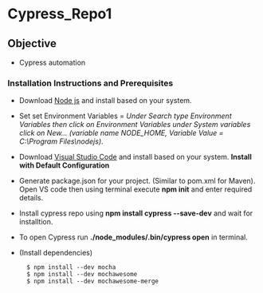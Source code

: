 # Cypress_Repo1

## Objective
- Cypress automation 

### Installation Instructions and Prerequisites
- Download [Node js](https://nodejs.org/en/download/) and install based on your system.
- Set set Environment Variables = *Under Search type Environment Variables then click on Environment Variables under System variables click on New... (variable name *NODE_HOME*, Variable Value = *C:\Program Files\nodejs*)*.
- Download [Visual Studio Code](https://code.visualstudio.com/Download) and install based on your system. **Install with Default Configuration**
- Generate package.json for your project. (Similar to pom.xml for Maven). Open VS code then using terminal execute **npm init** and enter required details.
- Install cypress repo using **npm install cypress --save-dev** and wait for installtion.
- To open Cypress run **./node_modules/.bin/cypress open** in terminal.
- (Install dependencies)  

  ```
	$ npm install --dev mocha
	$ npm install --dev mochawesome
	$ npm install --dev mochawesome-merge

	```

 
